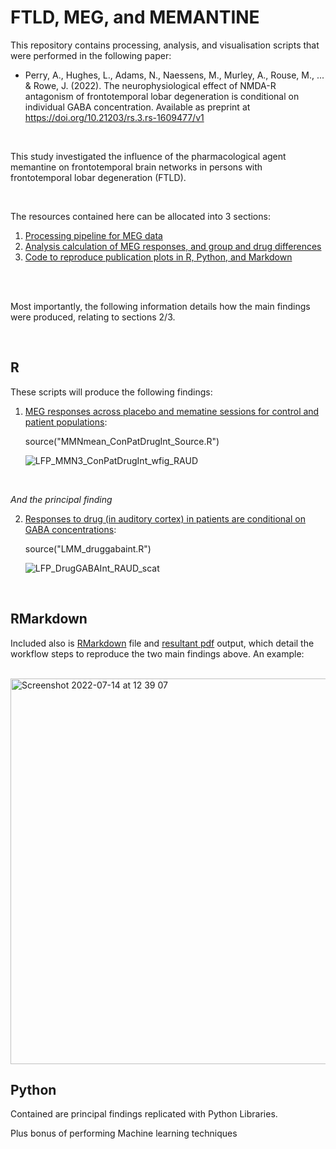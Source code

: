 # FTLD, MEG, and MEMANTINE

This repository contains processing, analysis, and visualisation scripts that were performed in the following paper:

* Perry, A., Hughes, L., Adams, N., Naessens, M., Murley, A., Rouse, M., ... & Rowe, J. (2022). The neurophysiological effect of NMDA-R antagonism of frontotemporal lobar degeneration is conditional on individual GABA concentration. Available as preprint at https://doi.org/10.21203/rs.3.rs-1609477/v1

<br />

This study investigated the influence of the pharmacological agent memantine on frontotemporal brain networks in persons with frontotemporal lobar degeneration (FTLD).

<br />

The resources contained here can be allocated into 3 sections:

1. [Processing pipeline for MEG data](https://github.com/AlistairPerry/FTLDMEGMEM/tree/main/SourceSpace/Preproc)
2. [Analysis calculation of MEG responses, and group and drug differences](https://github.com/AlistairPerry/FTLDMEGMEM/tree/main/SourceSpace/Analysis)
3. [Code to reproduce publication plots in R, Python, and Markdown](https://github.com/AlistairPerry/FTLDMEGMEM/tree/main/SourceSpace/Plots)

<br />
<br />


Most importantly, the following information details how the main findings were produced, relating to sections 2/3.

<br />

## R

These scripts will produce the following findings:

1. [MEG responses across placebo and mematine sessions for control and patient populations](https://github.com/AlistairPerry/FTLDMEGMEM/blob/main/SourceSpace/Plots/MMNmean_ConPatDrugInt_Source.R):

	source("MMNmean_ConPatDrugInt_Source.R")
  
	![LFP_MMN3_ConPatDrugInt_wfig_RAUD](https://user-images.githubusercontent.com/23748735/178841262-d03f9e92-bef5-4874-8521-69422e209aa7.png)

<br />

*And the principal finding*

2. [Responses to drug (in auditory cortex) in patients are conditional on GABA concentrations](https://github.com/AlistairPerry/FTLDMEGMEM/blob/main/SourceSpace/Plots/LMM_druggabaint.R):

	source("LMM_druggabaint.R")
  
	![LFP_DrugGABAInt_RAUD_scat](https://user-images.githubusercontent.com/23748735/178842801-dfd39e24-2381-40a8-987c-3c1c678fad3b.png)


<br />

## RMarkdown

Included also is [RMarkdown](https://github.com/AlistairPerry/FTLDMEGMEM/blob/main/SourceSpace/Plots/DrugGABAInteraction.Rmd) file and [resultant pdf](https://github.com/AlistairPerry/FTLDMEGMEM/blob/main/SourceSpace/Plots/DrugGABAInteraction.pdf) output, which detail the workflow steps to reproduce the two main findings above. An example:

<br />

<img width="617" alt="Screenshot 2022-07-14 at 12 39 07" src="https://user-images.githubusercontent.com/23748735/178974380-7fe84e0b-df05-4be5-827c-990f6c7f5d14.png">

## Python

Contained are principal findings replicated with Python Libraries.

Plus bonus of performing Machine learning techniques


